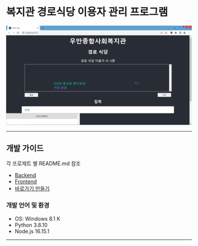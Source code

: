 # 복지관 경로식당 이용자 관리 프로그램

![예시](./docs/example.png)

---
## 개발 가이드

각 프로제트 별 README.md 참조
- [Backend](./backend/README.md)
- [Frontend](./frontend/README.md)
- [바로가기 만들기](./docs/1.md)

### 개발 언어 및 환경
- OS: Windows 8.1 K
- Python 3.8.10
- Node.js 16.15.1

---
